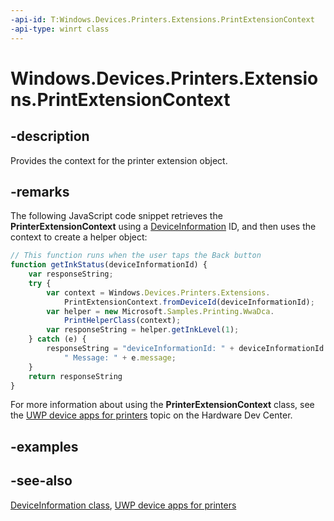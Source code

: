 ```yaml
---
-api-id: T:Windows.Devices.Printers.Extensions.PrintExtensionContext
-api-type: winrt class
---
```


<!-- Class syntax.
public class PrintExtensionContext 
-->

# Windows.Devices.Printers.Extensions.PrintExtensionContext

## -description
Provides the context for the printer extension object.

## -remarks
The following JavaScript code snippet retrieves the **PrinterExtensionContext** using a [DeviceInformation](../windows.devices.enumeration/deviceinformation.md) ID, and then uses the context to create a helper object:





```javascript
// This function runs when the user taps the Back button
function getInkStatus(deviceInformationId) {
    var responseString;
    try {
        var context = Windows.Devices.Printers.Extensions.
            PrintExtensionContext.fromDeviceId(deviceInformationId);
        var helper = new Microsoft.Samples.Printing.WwaDca.
            PrintHelperClass(context);
        var responseString = helper.getInkLevel(1);
    } catch (e) {
        responseString = "deviceInformationId: " + deviceInformationId + 
            " Message: " + e.message;
    }
    return responseString
}

```

For more information about using the **PrinterExtensionContext** class, see the [UWP device apps for printers](https://msdn.microsoft.com/library/windows/hardware/br259129) topic on the Hardware Dev Center.

## -examples

## -see-also
[DeviceInformation class](https://docs.microsoft.com/uwp/api/windows.devices.enumeration.deviceinformation), [UWP device apps for printers](https://msdn.microsoft.com/library/windows/hardware/br259129)
